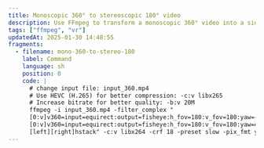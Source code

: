 ```yaml
---
title: Monoscopic 360° to stereoscopic 180° video
description: Use FFmpeg to transform a monoscopic 360° video into a side-by-side stereoscopic 180° VR format.
tags: ["ffmpeg", "vr"]
updatedAt: 2025-01-30 14:48:55
fragments:
  - filename: mono-360-to-stereo-180
    label: Command
    language: sh
    position: 0
    code: |
      # change input file: input_360.mp4
      # Use HEVC (H.265) for better compression: -c:v libx265
      # Increase bitrate for better quality: -b:v 20M
      ffmpeg -i input_360.mp4 -filter_complex "
      [0:v]v360=input=equirect:output=fisheye:h_fov=180:v_fov=180:yaw=-45[left];
      [0:v]v360=input=equirect:output=fisheye:h_fov=180:v_fov=180:yaw=45[right];
      [left][right]hstack" -c:v libx264 -crf 18 -preset slow -pix_fmt yuv420p output_vr180.mp4
---
```

